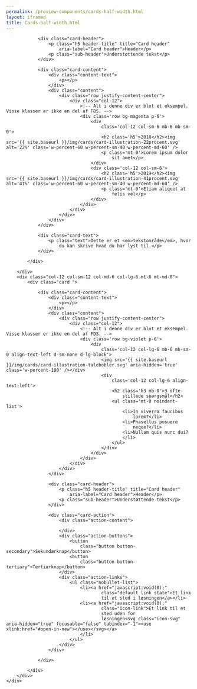 ```yaml
--- 
permalink: /preview-components/cards-half-width.html
layout: iframed 
title: Cards-half-width.html
---
```

<div class="container">
    <div class="row">
        <div class="col-12 col-sm-12 col-md-6 col-lg-6">
            <div class="card ">

                <div class="card-header">
                    <p class="h5 header-title" title="Card header"
                        aria-label="Card header">Header</p>
                    <p class="sub-header">Understøttende tekst</p>
                </div>

                <div class="card-content">
                    <div class="content-text">
                        <p></p>
                    </div>
                    <div class="content">
                        <div class="row justify-content-center">
                            <div class="col-12">
                                <!-- Alt i denne div er blot et eksempel. Visse klasser er ikke en del af FDS. -->
                                <div class='row bg-magenta p-6'>
                                    <div
                                        class='col-12 col-sm-6 mb-6 mb-sm-0'>
                                        <h2 class='h5'>2018</h2><img src='{{ site.baseurl }}/img/cards/card-illustration-22procent.svg' alt='22%' class='w-percent-60 w-percent-sm-40 w-percent-md-60' />
                                        <p class='mt-0'>Lorem ipsum dolor
                                            sit amet</p>
                                    </div>
                                    <div class='col-12 col-sm-6'>
                                        <h2 class='h5'>2019</h2><img src='{{ site.baseurl }}/img/cards/card-illustration-41procent.svg' alt='41%' class='w-percent-60 w-percent-sm-40 w-percent-md-60' />
                                        <p class='mt-0'>Etiam aliquet at
                                            felis vel</p>
                                    </div>
                                </div>
                            </div>
                        </div>
                    </div>
                </div>

                <div class="card-text">
                    <p class="text">Dette er et <em>tekstområde</em>, hvor
                        du kan skrive hvad du har lyst til.</p>
                </div>

            </div>

        </div>
        <div class="col-12 col-sm-12 col-md-6 col-lg-6 mt-6 mt-md-0">
            <div class="card ">

                <div class="card-content">
                    <div class="content-text">
                        <p></p>
                    </div>
                    <div class="content">
                        <div class="row justify-content-center">
                            <div class="col-12">
                                <!-- Alt i denne div er blot et eksempel. Visse klasser er ikke en del af FDS. -->
                                <div class='row bg-violet p-6'>
                                    <div
                                        class='col-12 col-lg-6 mb-6 mb-sm-0 align-text-left d-sm-none d-lg-block'>
                                        <img src='{{ site.baseurl }}/img/cards/card-illustration-talebobler.svg' aria-hidden='true' class='w-percent-100' /></div>
                                        <div
                                            class='col-12 col-lg-6 align-text-left'>
                                            <h2 class='h3 mb-0'>3 ofte
                                                stillede spørgsmål</h2>
                                            <ul class='mt-0 noindent-list'>
                                                <li>In viverra faucibus
                                                    lorem?</li>
                                                <li>Phasellus posuere
                                                    neque?</li>
                                                <li>Nullam quis nunc dui?
                                                </li>
                                            </ul>
                                        </div>
                                    </div>
                                </div>
                            </div>
                        </div>
                    </div>

                    <div class="card-header">
                        <p class="h5 header-title" title="Card header"
                            aria-label="Card header">Header</p>
                        <p class="sub-header">Understøttende tekst</p>
                    </div>

                    <div class="card-action">
                        <div class="action-content">

                        </div>
                        <div class="action-buttons">
                            <button
                                class="button button-secondary">Sekundærknap</button>
                            <button
                                class="button button-tertiary">Tertiærknap</button>
                        </div>
                        <div class="action-links">
                            <ul class="nobullet-list">
                                <li><a href="javascript:void(0);"
                                        class="default link state">Et link
                                        til et sted i løsningen</a></li>
                                <li><a href="javascript:void(0);"
                                        class="icon-link">Et link til et
                                        sted uden for
                                        løsningen<svg class="icon-svg" aria-hidden="true" focusable="false" tabindex="-1"><use xlink:href="#open-in-new"></use></svg></a>
                                </li>
                            </ul>
                        </div>
                    </div>

                </div>

            </div>
        </div>
    </div>